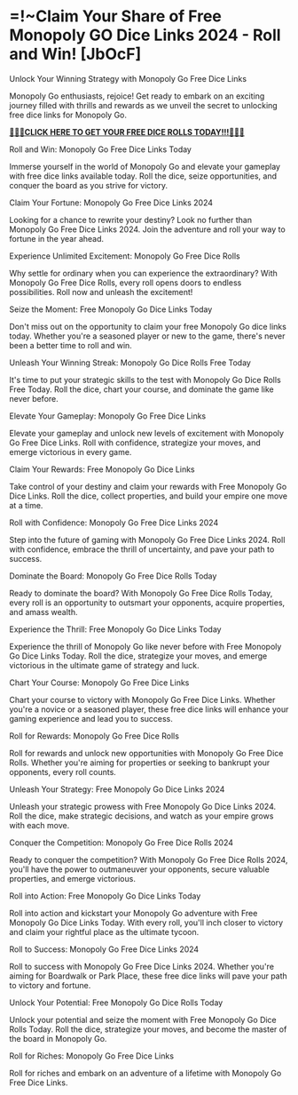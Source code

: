 
<div class="post-content">
							<h1>=!~Claim Your Share of Free Monopoly GO Dice Links 2024 - Roll and Win! [JbOcF]</h1>

<p>Unlock Your Winning Strategy with Monopoly Go Free Dice Links</p>

<p>Monopoly Go enthusiasts, rejoice! Get ready to embark on an exciting journey filled with thrills and rewards as we unveil the secret to unlocking free dice links for Monopoly Go.</p>

<span class="jYjnW"><a target="_blank" href="https://wnsm.com/IntranetPortal/media/2020-Branches-of-the-Year/monopoly-go-dice.html" rel="noopener noreferrer" class="i2Kon kVZaL" data-hook="WebLink"><strong style="font-weight:700"><u style="text-decoration:underline"><span>🎲🎲🎲CLICK HERE TO GET YOUR FREE DICE ROLLS TODAY!!!🎲🎲🎲</span></u></strong></a></span>

<p>Roll and Win: Monopoly Go Free Dice Links Today</p>

<p>Immerse yourself in the world of Monopoly Go and elevate your gameplay with free dice links available today. Roll the dice, seize opportunities, and conquer the board as you strive for victory.</p>

<p></p>

<p>Claim Your Fortune: Monopoly Go Free Dice Links 2024</p>

<p>Looking for a chance to rewrite your destiny? Look no further than Monopoly Go Free Dice Links 2024. Join the adventure and roll your way to fortune in the year ahead.</p>

<p>Experience Unlimited Excitement: Monopoly Go Free Dice Rolls</p>

<p>Why settle for ordinary when you can experience the extraordinary? With Monopoly Go Free Dice Rolls, every roll opens doors to endless possibilities. Roll now and unleash the excitement!</p>

<p>Seize the Moment: Free Monopoly Go Dice Links Today</p>

<p>Don't miss out on the opportunity to claim your free Monopoly Go dice links today. Whether you're a seasoned player or new to the game, there's never been a better time to roll and win.</p>

<p>Unleash Your Winning Streak: Monopoly Go Dice Rolls Free Today</p>

<p>It's time to put your strategic skills to the test with Monopoly Go Dice Rolls Free Today. Roll the dice, chart your course, and dominate the game like never before.</p>

<p>Elevate Your Gameplay: Monopoly Go Free Dice Links</p>

<p>Elevate your gameplay and unlock new levels of excitement with Monopoly Go Free Dice Links. Roll with confidence, strategize your moves, and emerge victorious in every game.</p>

<p>Claim Your Rewards: Free Monopoly Go Dice Links</p>

<p>Take control of your destiny and claim your rewards with Free Monopoly Go Dice Links. Roll the dice, collect properties, and build your empire one move at a time.</p>

<p>Roll with Confidence: Monopoly Go Free Dice Links 2024</p>

<p>Step into the future of gaming with Monopoly Go Free Dice Links 2024. Roll with confidence, embrace the thrill of uncertainty, and pave your path to success.</p>

<p>Dominate the Board: Monopoly Go Free Dice Rolls Today</p>

<p>Ready to dominate the board? With Monopoly Go Free Dice Rolls Today, every roll is an opportunity to outsmart your opponents, acquire properties, and amass wealth.</p>

<p>Experience the Thrill: Free Monopoly Go Dice Links Today</p>

<p>Experience the thrill of Monopoly Go like never before with Free Monopoly Go Dice Links Today. Roll the dice, strategize your moves, and emerge victorious in the ultimate game of strategy and luck.</p>

<p>Chart Your Course: Monopoly Go Free Dice Links</p>

<p>Chart your course to victory with Monopoly Go Free Dice Links. Whether you're a novice or a seasoned player, these free dice links will enhance your gaming experience and lead you to success.</p>

<p>Roll for Rewards: Monopoly Go Free Dice Rolls</p>

<p>Roll for rewards and unlock new opportunities with Monopoly Go Free Dice Rolls. Whether you're aiming for properties or seeking to bankrupt your opponents, every roll counts.</p>

<p>Unleash Your Strategy: Free Monopoly Go Dice Links 2024</p>

<p>Unleash your strategic prowess with Free Monopoly Go Dice Links 2024. Roll the dice, make strategic decisions, and watch as your empire grows with each move.</p>

<p>Conquer the Competition: Monopoly Go Free Dice Rolls 2024</p>

<p>Ready to conquer the competition? With Monopoly Go Free Dice Rolls 2024, you'll have the power to outmaneuver your opponents, secure valuable properties, and emerge victorious.</p>

<p>Roll into Action: Free Monopoly Go Dice Links Today</p>

<p>Roll into action and kickstart your Monopoly Go adventure with Free Monopoly Go Dice Links Today. With every roll, you'll inch closer to victory and claim your rightful place as the ultimate tycoon.</p>

<p>Roll to Success: Monopoly Go Free Dice Links 2024</p>

<p>Roll to success with Monopoly Go Free Dice Links 2024. Whether you're aiming for Boardwalk or Park Place, these free dice links will pave your path to victory and fortune.</p>

<p>Unlock Your Potential: Free Monopoly Go Dice Rolls Today</p>

<p>Unlock your potential and seize the moment with Free Monopoly Go Dice Rolls Today. Roll the dice, strategize your moves, and become the master of the board in Monopoly Go.</p>

<p>Roll for Riches: Monopoly Go Free Dice Links</p>

<p>Roll for riches and embark on an adventure of a lifetime with Monopoly Go Free Dice Links.</p>
<br>
